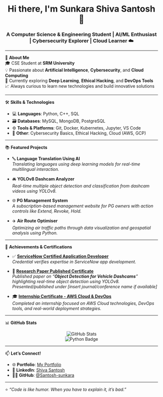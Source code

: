 <h1 align="center">Hi there, I'm Sunkara Shiva Santosh 👋</h1>
<h3 align="center">A Computer Science & Engineering Student | AI/ML Enthusiast | Cybersecurity Explorer | Cloud Learner ☁️</h3>

---

🌟 **About Me**  
🎓 CSE Student at **SRM University**  
💡 Passionate about **Artificial Intelligence**, **Cybersecurity**, and **Cloud Computing**  
🚀 Currently exploring **Deep Learning**, **Ethical Hacking**, and **DevOps Tools**  
📈 Always curious to learn new technologies and build innovative solutions  

---

🛠️ **Skills & Technologies**

- 💻 **Languages**: Python, C++, SQL  
- 🗃️ **Databases**: MySQL, MongoDB, PostgreSQL  
- ⚙️ **Tools & Platforms**: Git, Docker, Kubernetes, Jupyter, VS Code  
- 🔐 **Other**: Cybersecurity Basics, Ethical Hacking, Cloud (AWS, GCP)

---

📚 **Featured Projects**

- 🔤 **Language Translation Using AI**  
  _Translating languages using deep learning models for real-time multilingual interaction._

- 🚘 **YOLOv8 Dashcam Analyzer**  
  _Real-time multiple object detection and classification from dashcam videos using YOLOv8._

- 🌐 **PG Management System**  
  _A subscription-based management website for PG owners with action controls like Extend, Revoke, Hold._

- ✈️ **Air Route Optimiser**  
  _Optimizing air traffic paths through data visualization and geospatial analysis using Python._

---


🏅 **Achievements & Certifications**

- ✅ **[ServiceNow Certified Application Developer](https://drive.google.com/file/d/1X8iHOhjLdPcIlAOHNNxDau372yMOQYhA/view?usp=sharing)**  
  *Credential verifies expertise in ServiceNow app development.*

- 📄 **[Research Paper Published Certificate](https://drive.google.com/file/d/18s9M4jGLMF3R4yCchVtRvWMiZ6NZdnUa/view?usp=sharing)**  
  *Published paper on “**Object Detection for Vehicle Dashcams**” highlighting real-time object detection using YOLOv8.*  
  *Presented/published under [insert journal/conference name if available]*

- 🎓 **[Internship Certificate - AWS Cloud & DevOps](https://drive.google.com/file/d/1MMG9FS7ZZEO0OzjSnr6wilRhIDDkNxUX/view?usp=sharing)**  
  *Completed an internship focused on AWS Cloud technologies, DevOps tools, and real-world deployment strategies.*


---

📊 **GitHub Stats**

<p align="center">
  <img src="https://github-readme-stats.vercel.app/api?username=Santosh-sunkara&show_icons=true&theme=radical" alt="GitHub Stats" />
  <br>
  <img src="https://img.shields.io/badge/Most%20Used%20Language-Python-blue?style=for-the-badge&logo=python&logoColor=white" alt="Python Badge" />
</p>

---

📫 **Let’s Connect!**

- 🌐 **Portfolio**: [My Portfolio](https://wondrous-pudding-764268.netlify.app/)  
- 💼 **LinkedIn**: [Shiva Santosh](https://www.linkedin.com/in/shiva-santosh-2489bb25a/)  
- 🧑‍💻 **GitHub**: [@Santosh-sunkara](https://github.com/Santosh-sunkara)  

---

⭐ _“Code is like humor. When you have to explain it, it’s bad.”_ 
